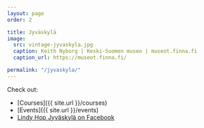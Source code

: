 ```yaml
---
layout: page
order: 2

title: Jyväskylä
image:
  src: vintage-jyvaskyla.jpg
  caption: Keith Nyborg | Keski-Suomen museo | museot.finna.fi
  caption_url: https://museot.finna.fi/

permalink: "/jyvaskyla/"
---
```


<!--more-->

Check out:

- [Courses]({{ site.url }}/courses)
- [Events]({{ site.url }}/events)
- [Lindy Hop Jyväskylä on Facebook](https://www.facebook.com/lindyhopjkl/)

<!--

## Lindy Hop
{% include courses.html type='Lindy Hop' city='Jyväskylä' %}
-->
